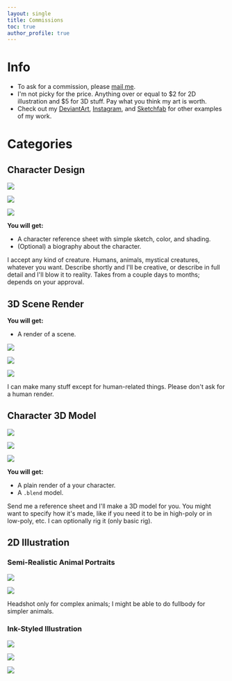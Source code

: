 ```yaml
---
layout: single
title: Commissions
toc: true
author_profile: true
---
```


Info
====

*   To ask for a commission, please [mail me](mailto:daringcuteseal@gmail.com).
*   I'm not picky for the price. Anything over or equal to $2 for 2D illustration and $5 for 3D stuff. Pay what you think my art is worth.
*   Check out my [DeviantArt](https://www.deviantart.com/daringcuteseal), [Instagram](https://instagram.com/daringcuteseal), and [Sketchfab](https://sketchfab.com/Mysticreator) for other examples of my work.

Categories
==========

Character Design
----------------

![](examples/refsheet1.png)

![](examples/refsheet2.png)

![](examples/yokina.png)

**You will get:**

*   A character reference sheet with simple sketch, color, and shading.
*   (Optional) a biography about the character.

I accept any kind of creature. Humans, animals, mystical creatures, whatever you want. Describe shortly and I'll be creative, or describe in full detail and I'll blow it to reality. Takes from a couple days to months; depends on your approval.

3D Scene Render
---------------

**You will get:**

*   A render of a scene.

![](examples/l1y.png)

![](examples/linux-engineering.png)

![](examples/owl-remake-2yrs.png)

I can make many stuff except for human-related things. Please don't ask for a human render.

Character 3D Model
------------------

![](examples/wolf.png)

![](examples/baby-penguin.png)

![](examples/pearl.png)

**You will get:**

*   A plain render of a your character.
*   A `.blend` model.

Send me a reference sheet and I'll make a 3D model for you. You might want to specify how it's made, like if you need it to be in high-poly or in low-poly, etc. I can optionally rig it (only basic rig).


2D Illustration
---------------


### Semi-Realistic Animal Portraits

![](examples/frog.png)

![](examples/dog.png)

Headshot only for complex animals; I might be able to do fullbody for simpler animals.

### Ink-Styled Illustration

![](examples/pearl2.png)

![](examples/chihuahua.png)

![](examples/dare-to-be-cute.png)